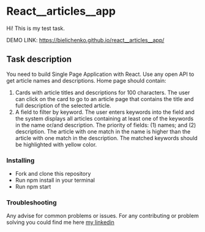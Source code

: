 # React__articles__app
Hi! This is my test task.

DEMO LINK: https://bielichenko.github.io/react__articles__app/

## Task description
You need to build Single Page Application with React.
Use any open API to get article names and descriptions.
Home page should contain:
1. Cards with article titles and descriptions for 100 characters. The user can click on the card to go to an article page that contains the title and full description of the selected article.
2. A field to filter by keyword. The user enters keywords into the field and the system displays all articles containing at least one of the keywords in the name or/and description.
The priority of fields: (1) names; and (2) description. The article with one match in the name is higher than the article with one match in the description.
The matched keywords should be highlighted with yellow color.

### Installing
+ Fork and clone this repository
+ Run npm install in your terminal
+ Run npm start

### Troubleshooting
Any advise for common problems or issues. For any contributing or problem solving you could find me here [my linkedin](https://www.linkedin.com/in/illia-bielichenko-521435244/.) 